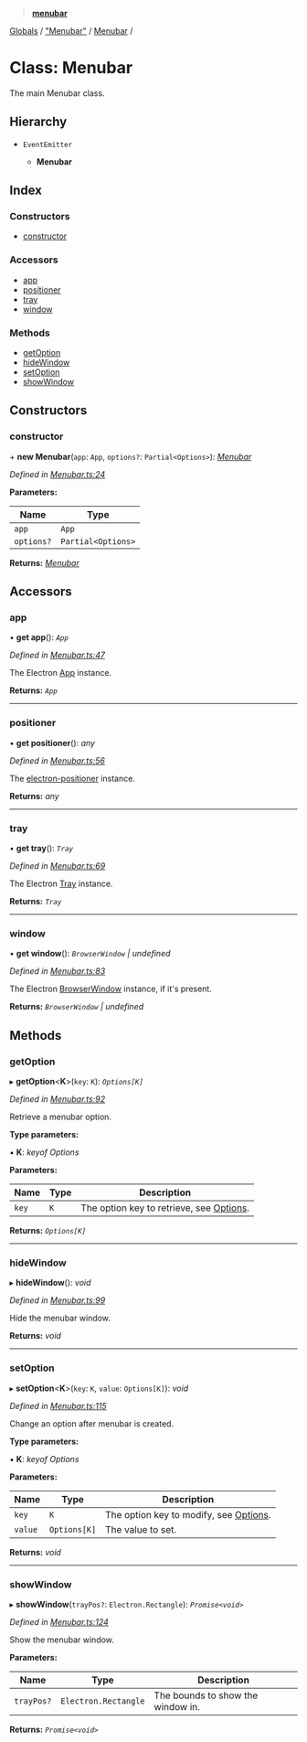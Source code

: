 > **[menubar](../README.md)**

[Globals](../globals.md) / ["Menubar"](../modules/_menubar_.md) / [Menubar](_menubar_.menubar.md) /

# Class: Menubar

The main Menubar class.

## Hierarchy

* `EventEmitter`

  * **Menubar**

## Index

### Constructors

* [constructor](_menubar_.menubar.md#constructor)

### Accessors

* [app](_menubar_.menubar.md#app)
* [positioner](_menubar_.menubar.md#positioner)
* [tray](_menubar_.menubar.md#tray)
* [window](_menubar_.menubar.md#window)

### Methods

* [getOption](_menubar_.menubar.md#getoption)
* [hideWindow](_menubar_.menubar.md#hidewindow)
* [setOption](_menubar_.menubar.md#setoption)
* [showWindow](_menubar_.menubar.md#showwindow)

## Constructors

###  constructor

\+ **new Menubar**(`app`: `App`, `options?`: `Partial<Options>`): *[Menubar](_menubar_.menubar.md)*

*Defined in [Menubar.ts:24](https://github.com/maxogden/menubar/blob/3e28b07/src/Menubar.ts#L24)*

**Parameters:**

Name | Type |
------ | ------ |
`app` | `App` |
`options?` | `Partial<Options>` |

**Returns:** *[Menubar](_menubar_.menubar.md)*

## Accessors

###  app

• **get app**(): *`App`*

*Defined in [Menubar.ts:47](https://github.com/maxogden/menubar/blob/3e28b07/src/Menubar.ts#L47)*

The Electron [App](https://electronjs.org/docs/api/app)
instance.

**Returns:** *`App`*

___

###  positioner

• **get positioner**(): *any*

*Defined in [Menubar.ts:56](https://github.com/maxogden/menubar/blob/3e28b07/src/Menubar.ts#L56)*

The [electron-positioner](https://github.com/jenslind/electron-positioner)
instance.

**Returns:** *any*

___

###  tray

• **get tray**(): *`Tray`*

*Defined in [Menubar.ts:69](https://github.com/maxogden/menubar/blob/3e28b07/src/Menubar.ts#L69)*

The Electron [Tray](https://electronjs.org/docs/api/tray) instance.

**Returns:** *`Tray`*

___

###  window

• **get window**(): *`BrowserWindow` | undefined*

*Defined in [Menubar.ts:83](https://github.com/maxogden/menubar/blob/3e28b07/src/Menubar.ts#L83)*

The Electron [BrowserWindow](https://electronjs.org/docs/api/browser-window)
instance, if it's present.

**Returns:** *`BrowserWindow` | undefined*

## Methods

###  getOption

▸ **getOption**<**K**>(`key`: `K`): *`Options[K]`*

*Defined in [Menubar.ts:92](https://github.com/maxogden/menubar/blob/3e28b07/src/Menubar.ts#L92)*

Retrieve a menubar option.

**Type parameters:**

▪ **K**: *keyof Options*

**Parameters:**

Name | Type | Description |
------ | ------ | ------ |
`key` | `K` | The option key to retrieve, see [Options](../interfaces/_types_.options.md).  |

**Returns:** *`Options[K]`*

___

###  hideWindow

▸ **hideWindow**(): *void*

*Defined in [Menubar.ts:99](https://github.com/maxogden/menubar/blob/3e28b07/src/Menubar.ts#L99)*

Hide the menubar window.

**Returns:** *void*

___

###  setOption

▸ **setOption**<**K**>(`key`: `K`, `value`: `Options[K]`): *void*

*Defined in [Menubar.ts:115](https://github.com/maxogden/menubar/blob/3e28b07/src/Menubar.ts#L115)*

Change an option after menubar is created.

**Type parameters:**

▪ **K**: *keyof Options*

**Parameters:**

Name | Type | Description |
------ | ------ | ------ |
`key` | `K` | The option key to modify, see [Options](../interfaces/_types_.options.md). |
`value` | `Options[K]` | The value to set.  |

**Returns:** *void*

___

###  showWindow

▸ **showWindow**(`trayPos?`: `Electron.Rectangle`): *`Promise<void>`*

*Defined in [Menubar.ts:124](https://github.com/maxogden/menubar/blob/3e28b07/src/Menubar.ts#L124)*

Show the menubar window.

**Parameters:**

Name | Type | Description |
------ | ------ | ------ |
`trayPos?` | `Electron.Rectangle` | The bounds to show the window in.  |

**Returns:** *`Promise<void>`*